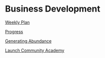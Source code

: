 # Business Development

[Weekly Plan](Business%20Development%203f334617326d4dbd8e3e6839c0764dfb/Weekly%20Plan%20b6db458204d946c2b6a643e6a8a8cbb4.md)

[Progress](Business%20Development%203f334617326d4dbd8e3e6839c0764dfb/Progress%209dd1f8dd96954588812ace0624659a29.md)

[Generating Abundance](Business%20Development%203f334617326d4dbd8e3e6839c0764dfb/Generating%20Abundance%20a65f64eb8cbf4cf79a355392d02f0412.md)

[Launch Community Academy](Business%20Development%203f334617326d4dbd8e3e6839c0764dfb/Launch%20Community%20Academy%20c916f99341994c78bce9356ee26a8ce9.md)